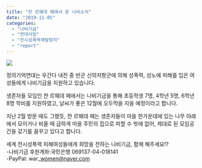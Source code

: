 ```yaml
---
title: "챤 르웨데 페에서 온 나비소식"
date: "2019-11-05"
categories: 
  - "나비기금"
  - "연대사업"
  - "전시성폭력재발방지"
  - "report"
---
```


![](https://womenandwar.net/kr/wp-content/uploads/2019/02/20190223_185922-1024x768.jpg)

정의기억연대는 우간다 내전 중 반군 신의저항군에 의해 성폭력, 성노예 피해를 입은 여성들에게 나비기금을 지원하고 있습니다.

생존자들 모임인 챤 르웨데 페에서는 나비기금을 통해 초등학생 7명, 4학년 5명, 6학년 8명 학비를 지원하였고, 날씨가 좋은 12월에 오두막을 지을 예정이라고 합니다.

지난 2월 방문 때도 그랬듯, 챤 르웨데 페는 생존자들이 마을 한가운데에 있는 나무 아래에서 모이거나 비올 때 급하게 마을 주민의 집으로 피할 수 밖에 없어, 제대로 된 모임공간을 갖기를 꿈꾸고 있다고 합니다.

세계 전시성폭력 피해여성들에게 희망을 전하는 나비기금, 함께 해주세요!?  
\-나비기금 후원계좌:국민은행 069137-04-018141  
\-PayPal: war\_women@naver.com
